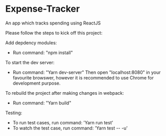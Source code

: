 # Expense-Tracker
An app which tracks spending using ReactJS

Please follow the steps to kick off this project:

Add depdency modules:
- Run command: "npm install"

To start the dev server:
- Run command: "Yarn dev-server"
Then open "localhost:8080" in your favourite browswer, however it is recommended to use Chrome for development purpose.

To rebuild the project after making changes in webpack:
- Run command: "Yarn build"

Testing: 
- To run test cases, run command: 'Yarn run test'
- To watch the test case, run command: 'Yarn test -- -u'
